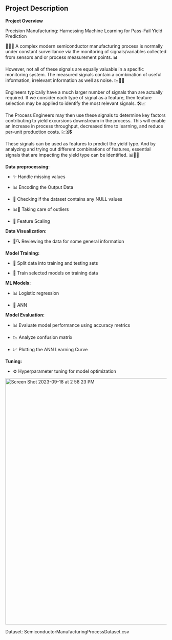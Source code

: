 ## Project Description


**Project Overview**

Precision Manufacturing: Harnessing Machine Learning for Pass-Fail Yield Prediction

🔬👨‍🔬 A complex modern semiconductor manufacturing process is normally under constant surveillance via the monitoring of signals/variables collected from sensors and or process measurement points. 📊

However, not all of these signals are equally valuable in a specific monitoring system. The measured signals contain a combination of useful information, irrelevant information as well as noise. 📉📝❌

Engineers typically have a much larger number of signals than are actually required. If we consider each type of signal as a feature, then feature selection may be applied to identify the most relevant signals. 🛠️📈

The Process Engineers may then use these signals to determine key factors contributing to yield excursions downstream in the process. This will enable an increase in process throughput, decreased time to learning, and reduce per-unit production costs. 💹⏳💲

These signals can be used as features to predict the yield type. And by analyzing and trying out different combinations of features, essential signals that are impacting the yield type can be identified. 📊🔄💡

**Data preprocessing:**
- ✨ Handle missing values

- 📊 Encoding the Output Data

- 🧐 Checking if the dataset contains any NULL values

- 📊🧐 Taking care of outliers

- 📏 Feature Scaling

**Data Visualization:**

- 📝🔍 Reviewing the data for some general information


**Model Training:**

- 🧩 Split data into training and testing sets

- 🚀 Train selected models on training data

**ML Models:**

- 📊 Logistic regression

- 🧠 ANN

**Model Evaluation:**

- 📊 Evaluate model performance using accuracy metrics

- 📉 Analyze confusion matrix

- 📈 Plotting the ANN Learning Curve

**Tuning:**

- ⚙️ Hyperparameter tuning for model optimization

<img width="769" alt="Screen Shot 2023-09-18 at 2 58 23 PM" src="https://github.com/ZTECH10/Machine-learning-classifier-to-predict-the-Pass-Fail-yield-of-a-manufacturing-process-entity-/assets/53150477/b1ac6bf4-ccfb-4286-a964-0f828a5bae6b">



Dataset: SemiconductorManufacturingProcessDataset.csv
 
